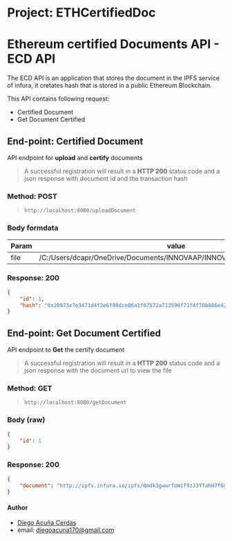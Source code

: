 # Project: ETHCertifiedDoc
# Ethereum certified Documents API - ECD API

The ECD API is an application that stores the document in the IPFS service of infura, it cretates hash that is stored in a public Ethereum Blockchain.

This API contains following request:

*   Certified Document
*   Get Document Certified

## End-point: Certified Document
API endpoint for **upload** and **certify** documents

> A successful registration will result in a **HTTP 200** status code and a json response with document id and the transaction hash
### Method: POST
>```
>http://localhost:8080/uploadDocument
>```
### Body formdata

|Param|value|Type|
|---|---|---|
|file|/C:/Users/dcapr/OneDrive/Documents/INNOVAAP/INNOVAAP_API/Lorem_ipsum.pdf|file|


### Response: 200
```json
{
    "id": 1,
    "hash": "0x20973e7e3471d4f2e6f90dce06a1f07572a713596f71f4f70b886e42114f0088"
}
```


## End-point: Get Document Certified
API endpoint to **Get** the certify document

> A successful registration will result in a **HTTP 200** status code and a json response with the document url to view the file
### Method: GET
>```
>http://localhost:8080/getDocument
>```
### Body (**raw**)

```json
{
    "id": 1
}
```

### Response: 200
```json
{
    "document": "http://ipfs.infura.io/ipfs/Qmdk3gwwrfoWif9zJ3YTahH7fGq3JgqDBR3G2kqvbAqCro"
}
```

#### Author
- [Diego Acuña Cerdas](https://github.com/DAC125)
- email: [diegoacuna170@gmail.com](mailto:diegoacuna170@gmail.com)

